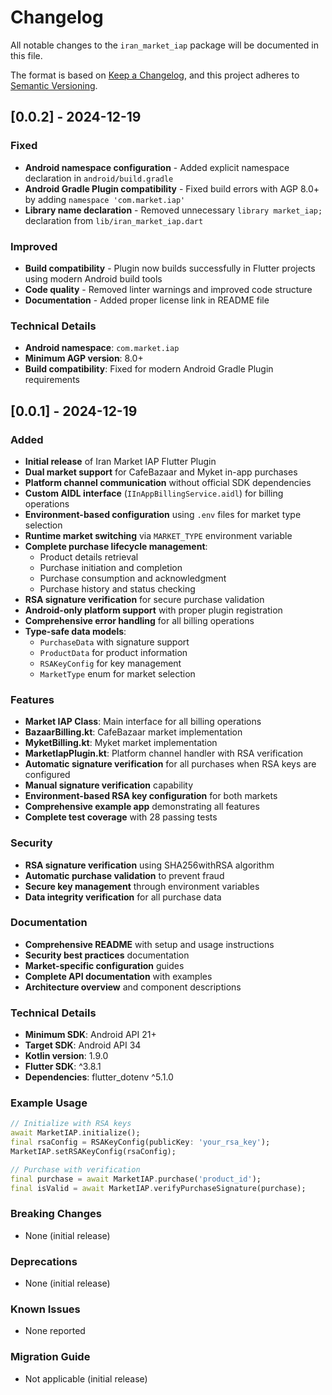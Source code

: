 # Changelog

All notable changes to the `iran_market_iap` package will be documented in this file.

The format is based on [Keep a Changelog](https://keepachangelog.com/en/1.0.0/),
and this project adheres to [Semantic Versioning](https://semver.org/spec/v2.0.0.html).

## [0.0.2] - 2024-12-19

### Fixed
- **Android namespace configuration** - Added explicit namespace declaration in `android/build.gradle`
- **Android Gradle Plugin compatibility** - Fixed build errors with AGP 8.0+ by adding `namespace 'com.market.iap'`
- **Library name declaration** - Removed unnecessary `library market_iap;` declaration from `lib/iran_market_iap.dart`

### Improved
- **Build compatibility** - Plugin now builds successfully in Flutter projects using modern Android build tools
- **Code quality** - Removed linter warnings and improved code structure
- **Documentation** - Added proper license link in README file

### Technical Details
- **Android namespace**: `com.market.iap`
- **Minimum AGP version**: 8.0+
- **Build compatibility**: Fixed for modern Android Gradle Plugin requirements

## [0.0.1] - 2024-12-19

### Added
- **Initial release** of Iran Market IAP Flutter Plugin
- **Dual market support** for CafeBazaar and Myket in-app purchases
- **Platform channel communication** without official SDK dependencies
- **Custom AIDL interface** (`IInAppBillingService.aidl`) for billing operations
- **Environment-based configuration** using `.env` files for market type selection
- **Runtime market switching** via `MARKET_TYPE` environment variable
- **Complete purchase lifecycle management**:
  - Product details retrieval
  - Purchase initiation and completion
  - Purchase consumption and acknowledgment
  - Purchase history and status checking
- **RSA signature verification** for secure purchase validation
- **Android-only platform support** with proper plugin registration
- **Comprehensive error handling** for all billing operations
- **Type-safe data models**:
  - `PurchaseData` with signature support
  - `ProductData` for product information
  - `RSAKeyConfig` for key management
  - `MarketType` enum for market selection

### Features
- **Market IAP Class**: Main interface for all billing operations
- **BazaarBilling.kt**: CafeBazaar market implementation
- **MyketBilling.kt**: Myket market implementation
- **MarketIapPlugin.kt**: Platform channel handler with RSA verification
- **Automatic signature verification** for all purchases when RSA keys are configured
- **Manual signature verification** capability
- **Environment-based RSA key configuration** for both markets
- **Comprehensive example app** demonstrating all features
- **Complete test coverage** with 28 passing tests

### Security
- **RSA signature verification** using SHA256withRSA algorithm
- **Automatic purchase validation** to prevent fraud
- **Secure key management** through environment variables
- **Data integrity verification** for all purchase data

### Documentation
- **Comprehensive README** with setup and usage instructions
- **Security best practices** documentation
- **Market-specific configuration** guides
- **Complete API documentation** with examples
- **Architecture overview** and component descriptions

### Technical Details
- **Minimum SDK**: Android API 21+
- **Target SDK**: Android API 34
- **Kotlin version**: 1.9.0
- **Flutter SDK**: ^3.8.1
- **Dependencies**: flutter_dotenv ^5.1.0

### Example Usage
```dart
// Initialize with RSA keys
await MarketIAP.initialize();
final rsaConfig = RSAKeyConfig(publicKey: 'your_rsa_key');
MarketIAP.setRSAKeyConfig(rsaConfig);

// Purchase with verification
final purchase = await MarketIAP.purchase('product_id');
final isValid = await MarketIAP.verifyPurchaseSignature(purchase);
```

### Breaking Changes
- None (initial release)

### Deprecations
- None (initial release)

### Known Issues
- None reported

### Migration Guide
- Not applicable (initial release)
